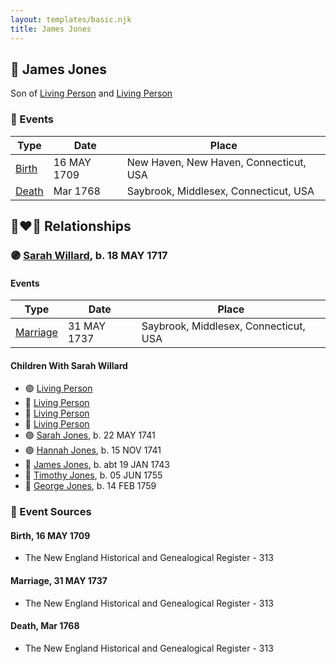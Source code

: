 ```yaml
---
layout: templates/basic.njk
title: James Jones
---
```

## 🔵 James Jones

Son of [Living Person](/people/7/74416956) and [Living Person](/people/1/1648568)

### 📆 Events

Type | Date | Place
------ | ------ | ------
[Birth](#event-e34bb98d-3b49-4ecc-8424-c52f8d417e62) | 16 MAY 1709 | New Haven, New Haven, Connecticut, USA
[Death](#event-bb3c0a29-a0a0-4341-9a4e-2e65f8074e12) | Mar 1768 | Saybrook, Middlesex, Connecticut, USA

## 👩‍❤️‍👨 Relationships

### 🟣 [Sarah Willard](/people/2/24374592), b. 18 MAY 1717

#### Events

Type | Date | Place
------ | ------ | ------
[Marriage](#event-52bc36ac-1efa-42f0-9fd3-c917f616c405) | 31 MAY 1737 | Saybrook, Middlesex, Connecticut, USA
#### Children With Sarah Willard
* 🟣 [Living Person](/people/1/1434019)
* 🔵 [Living Person](/people/6/69352096)
* 🔵 [Living Person](/people/4/45197660)
* 🔵 [Living Person](/people/1/10134440)
* 🟣 [Sarah Jones](/people/9/95119732), b. 22 MAY 1741
* 🟣 [Hannah Jones](/people/3/3592220), b. 15 NOV 1741
* 🔵 [James Jones](/people/3/31141841), b. abt 19 JAN 1743
* 🔵 [Timothy Jones](/people/6/63580840), b. 05 JUN 1755
* 🔵 [George Jones](/people/1/12539052), b. 14 FEB 1759
### 📰 Event Sources

#### <a id="event-e34bb98d-3b49-4ecc-8424-c52f8d417e62"></a> Birth, 16 MAY 1709
* The New England Historical and Genealogical Register  - 313

#### <a id="event-52bc36ac-1efa-42f0-9fd3-c917f616c405"></a> Marriage, 31 MAY 1737
* The New England Historical and Genealogical Register  - 313
#### <a id="event-bb3c0a29-a0a0-4341-9a4e-2e65f8074e12"></a> Death, Mar 1768
* The New England Historical and Genealogical Register  - 313
